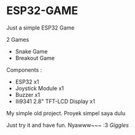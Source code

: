 # ESP32-GAME
Just a simple ESP32 Game


2 Games
- Snake Game
- Breakout Game

Components :
- ESP32 x1
- Joystick Module x1
- Buzzer x1
- Ili9341 2.8" TFT-LCD Display x1

My simple old project. Proyek simpel saya dulu

Just try it and have fun. Nyawww~~~ :3 *Giggles*

